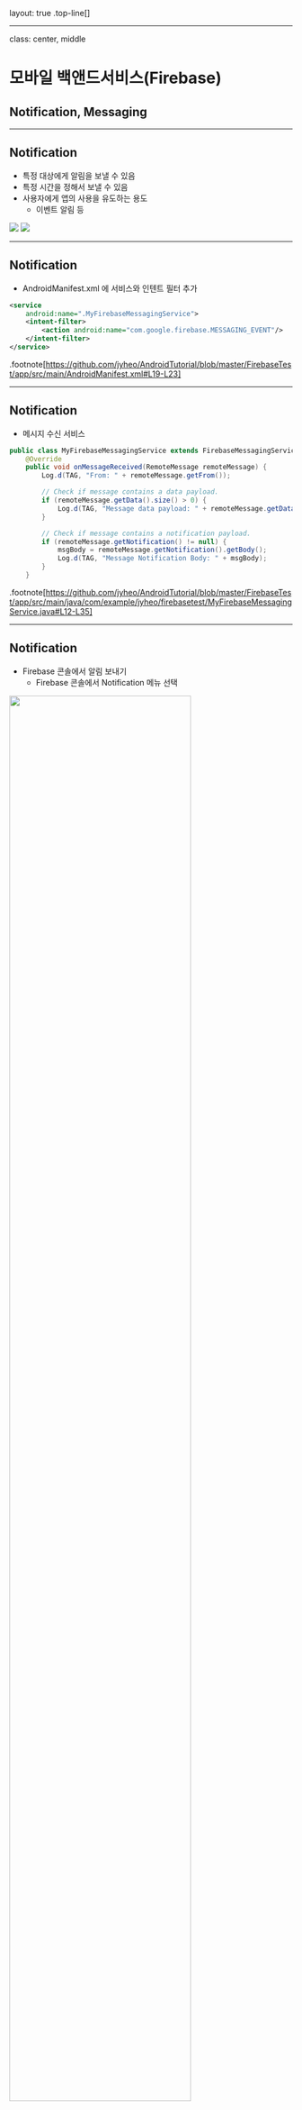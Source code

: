 layout: true
.top-line[]

---
class: center, middle
# 모바일 백앤드서비스(Firebase)
## Notification, Messaging


---
## Notification
* 특정 대상에게 알림을 보낼 수 있음
* 특정 시간을 정해서 보낼 수 있음
* 사용자에게 앱의 사용을 유도하는 용도
    - 이벤트 알림 등

<img src="images/firebasenoti.png">
<img src="images/firebasenoti2.png">

---
## Notification
* AndroidManifest.xml 에 서비스와 인텐트 필터 추가

```xml
<service
    android:name=".MyFirebaseMessagingService">
    <intent-filter>
        <action android:name="com.google.firebase.MESSAGING_EVENT"/>
    </intent-filter>
</service>
```

.footnote[https://github.com/jyheo/AndroidTutorial/blob/master/FirebaseTest/app/src/main/AndroidManifest.xml#L19-L23]

---
## Notification
* 메시지 수신 서비스

```java
public class MyFirebaseMessagingService extends FirebaseMessagingService {
    @Override
    public void onMessageReceived(RemoteMessage remoteMessage) {
        Log.d(TAG, "From: " + remoteMessage.getFrom());

        // Check if message contains a data payload.
        if (remoteMessage.getData().size() > 0) {
            Log.d(TAG, "Message data payload: " + remoteMessage.getData());
        }

        // Check if message contains a notification payload.
        if (remoteMessage.getNotification() != null) {
            msgBody = remoteMessage.getNotification().getBody();
            Log.d(TAG, "Message Notification Body: " + msgBody);
        }
    }
```

.footnote[https://github.com/jyheo/AndroidTutorial/blob/master/FirebaseTest/app/src/main/java/com/example/jyheo/firebasetest/MyFirebaseMessagingService.java#L12-L35]

---
## Notification
* Firebase 콘솔에서 알림 보내기
    - Firebase 콘솔에서 Notification 메뉴 선택
<img src="images/firebaseconsolenoti.png" width=80%>

---
## Notification (앱에서 알림 받기)
* 액티비티가 활성화 된 상태일 때
    - FirebaseMessagingService의onMessageReceived()가 호출됨
* 액티비티가 비활성화 된 상태일 때
    - 시스템이 자체적으로 알림을 표시함
    - 알림을 선택하면 액티비티를 활성화 시킴

    <img src="images/firebasereceivenoti.png">

---
## Cloud Messaging
* 일반적으로 푸시 알림으로 알려진 서비스
* 클라이언트가 서버로부터 업데이트된 정보를 가져오려면
    - 주기적으로 서버에 접속해서 확인하는 방법
    - 서버가 클라이언트에 접속해서 알려주는 방법(이 방법은 일반적이지 못함, 클라이언트가 접속을 허용하지 않는 경우가 대부분)
* 누가 서버에 접속하는가?
    - 스마트폰의 여러 앱이 각자 알아서 주기적으로 서버에 접속하면?
    - 하나의 알림 서버에 시스템이 접속해서 모든 앱이 필요한 업데이트 정보를 확인해준다면? -> Firebase Cloud Messaging

---
## Cloud Messaging
* Firebase Cloud Messaging (FCM)
    - 옛날엔 Google Cloud Messaging (GCM)

<img src="https://i.imgur.com/9XzwPqc.png" width=80%>

.footnote[출처: https://guides.codepath.com/android/Google-Cloud-Messaging]

---
## Cloud Messaging
&nbsp;1. Firebase 서버에 접속하여 토큰을 받음

<img src="http://imgur.com/5UPxP3n.png" width=80%>

.footnote[출처: https://guides.codepath.com/android/Google-Cloud-Messaging]

---
## Cloud Messaging
&nbsp;2. 받은 토큰을 가지고 3rd party 서버에 접속

<img src="http://imgur.com/ItRPQ7N.png" width=80%>

.footnote[출처: https://guides.codepath.com/android/Google-Cloud-Messaging]

---
## Cloud Messaging
&nbsp;3. 3rd party 서버가 Firebase 서버를 통해 앱으로 푸시 알림 보냄

<img src="http://imgur.com/adiFo8w.png" width=80%>

.footnote[출처: https://guides.codepath.com/android/Google-Cloud-Messaging]

---
## Cloud Messaging (안드로이드 앱)

<img src="images/firebasecm.png">

<img src="images/firebasecm2.png">

---
## Cloud Messaging (안드로이드 앱)
* AndroidManifest.xml 에 서비스와 인텐트 필터 추가
    - **Notification의 MyFirebaseMessagingService와 동일**

```xml
<service
    android:name=".MyFirebaseMessagingService">
    <intent-filter>
        <action android:name="com.google.firebase.MESSAGING_EVENT"/>
    </intent-filter>
</service>

<service
    android:name=".MyFirebaseInstanceIDService">
    <intent-filter>
        <action android:name="com.google.firebase.INSTANCE_ID_EVENT"/>
    </intent-filter>
</service>
```

.footnote[https://github.com/jyheo/AndroidTutorial/blob/master/FirebaseTest/app/src/main/AndroidManifest.xml#L24-L28]

---
## Cloud Messaging (안드로이드 앱)
* 토큰 업데이트 서비스
    - 토큰은 사용자가 앱을 다시 설치하는 등의 이유로 재 생성될 수 있음
* FCM SDK가 생성한 토큰을 받기
    - FirebaseInstanceId.getInstance().getToken();
* 토큰 생성 모니터링을 위한 서비스 – **변경될 때만** 호출됨

```java
public class MyFirebaseInstanceIDService extends FirebaseInstanceIdService {
    private static final String TAG = "MyFirebaseIIDService";

    @Override
    public void onTokenRefresh() {
        // Get updated InstanceID token.
        String refreshedToken = FirebaseInstanceId.getInstance().getToken();
        Log.d(TAG, "Refreshed token: " + refreshedToken);

        // sendRegistrationToServer(refreshedToken);
    }
}
```

.footnote[https://github.com/jyheo/AndroidTutorial/blob/master/FirebaseTest/app/src/main/java/com/example/jyheo/firebasetest/LoginActivity.java#L37-L38
https://github.com/jyheo/AndroidTutorial/blob/master/FirebaseTest/app/src/main/java/com/example/jyheo/firebasetest/MyFirebaseInstanceIDService.java#L12-L24]

---
## Cloud Messaging (3rd Party 서버)
* 3rd Party 서버 만들기
    - 앱이 접속하여 메시지를 주고받는 서버
    - 앱은 구글 서버에서 받은 토큰을 이용하여 서버에 등록
    - 서버는 앱에게 푸시 메시지를 보낼 필요가 있을 때(앱이 접속이 안되어 있는 경우 등) 구글 서버를 통해 푸시(앱이 등록한 토큰 이용)를 보냄

---
## Cloud Messaging (3rd Party 서버)
* Curl을 이용하여 서버 없이 메시징 테스트

<small>
curl --header "Authorization: key=**AIzaSyC3-Rz5MiJmWxBy78io0SG4HYHwPJbTsL0"**
      --header Content-Type:"application/json"
       https://fcm.googleapis.com/fcm/send
      -d "{ \"notification\": { \"title\": \“title here\",  \"text\": \“message body here\"  },  \"to\" : \"*edGuBDxqN4o:APA91bG3pEr0EOIZcSskSvPviMm0yzvulS-DehnaN16wGeGqoMCbt-ZLgZn26fe0S4PVKluJOZDVkYsZecA_VeDvT0Fe-6XI8MZsM5FqN3XJX6o_LnSmAbXt3JwVGCiYuWP9ioyTk8lO*\"}"
</small>

* **Authorization: key**는 firebase console (https://console.firebase.google.com) 에서 프로젝트 설정 > 클라우드 메시징에서 확인 가능 (Firebase Cloud Messaging 토큰)
* *To*의 값은 앱에서 등록한 토큰
    - FirebaseInstanceId.getInstance().getToken()의 리턴 값
